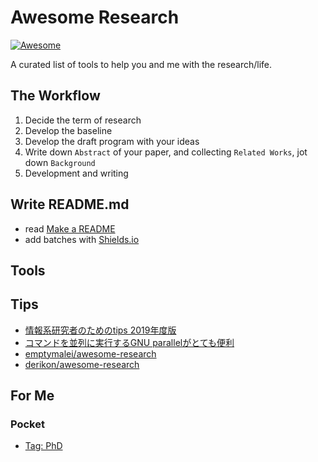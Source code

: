 # Awesome Research

[![Awesome](https://cdn.rawgit.com/sindresorhus/awesome/d7305f38d29fed78fa85652e3a63e154dd8e8829/media/badge.svg)](https://github.com/sindresorhus/awesome)

A curated list of tools to help you and me with the research/life.

## The Workflow

1. Decide the term of research
2. Develop the baseline
3. Develop the draft program with your ideas
4. Write down `Abstract` of your paper, and collecting `Related Works`, jot down `Background`
5. Development and writing

## Write README.md

- read [Make a README](https://www.makeareadme.com/)
- add batches with [Shields.io](https://shields.io/)

## Tools


## Tips
- [情報系研究者のためのtips 2019年度版](https://qiita.com/guicho271828/items/3664aec81f6cc7e8f179)
- [コマンドを並列に実行するGNU parallelがとても便利](http://bicycle1885.hatenablog.com/entry/2014/08/10/143612)
- [emptymalei/awesome-research](https://github.com/emptymalei/awesome-research/blob/master/README.md)
- [derikon/awesome-research](https://github.com/derikon/awesome-research/blob/master/readme.md)

## For Me

### Pocket

- [Tag: PhD](https://app.getpocket.com/tags/phd/all)
